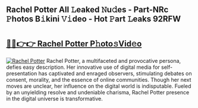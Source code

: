## Rachel Potter All 𝙻eaked 𝙽u𝚍es - Part-NRc 𝙿hotos B𝚒kini 𝚅𝚒deo - Hot 𝙿art 𝙻eaks 92RFW

# <h2><a href="http://ld3gkl.urlbe.top/?page=Rachel+Potter">🔗🔗👉👉 Rachel Potter P𝚑oto𝚜Vid𝚎o</a></h2>

[![Rachel Potter](https://i.imgur.com/eBuTRDB.gif)](http://ld3gkl.urlbe.top/?page=Rachel+Potter)
Rachel Potter, a multifaceted and provocative persona, defies easy description. Her innovative use of digital media for self-presentation has captivated and enraged observers, stimulating debates on consent, morality, and the essence of online communities. Though her next moves are unclear, her influence on the digital world is indisputable. Fueled by an unyielding resolve and undeniable charisma, Rachel Potter presence in the digital universe is transformative.
